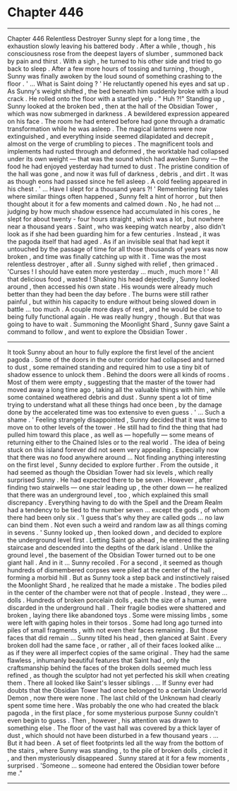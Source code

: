 
# Chapter 446


---

Chapter 446 Relentless Destroyer
Sunny slept for a long time , the exhaustion slowly leaving his battered body . After a while , though , his consciousness rose from the deepest layers of slumber , summoned back by pain and thirst . With a sigh , he turned to his other side and tried to go back to sleep . After a few more hours of tossing and turning , though , Sunny was finally awoken by the loud sound of something crashing to the floor .
' ... What is Saint doing ? '
He reluctantly opened his eyes and sat up .
As Sunny's weight shifted , the bed beneath him suddenly broke with a loud crack . He rolled onto the floor with a startled yelp .
" Huh ?!"
Standing up , Sunny looked at the broken bed , then at the hall of the Obsidian Tower , which was now submerged in darkness . A bewildered expression appeared on his face .
The room he had entered before had gone through a dramatic transformation while he was asleep . The magical lanterns were now extinguished , and everything inside seemed dilapidated and decrepit , almost on the verge of crumbling to pieces .
The magnificent tools and implements had rusted through and deformed , the worktable had collapsed under its own weight — that was the sound which had awoken Sunny — the food he had enjoyed yesterday had turned to dust . The pristine condition of the hall was gone , and now it was full of darkness , debris , and dirt .
It was as though eons had passed since he fell asleep .
A cold feeling appeared in his chest .
' ... Have I slept for a thousand years ?! '
Remembering fairy tales where similar things often happened , Sunny felt a hint of horror , but then thought about it for a few moments and calmed down .
No , he had not … judging by how much shadow essence had accumulated in his cores , he slept for about twenty - four hours straight , which was a lot , but nowhere near a thousand years . Saint , who was keeping watch nearby , also didn't look as if she had been guarding him for a few centuries .
Instead , it was the pagoda itself that had aged . As if an invisible seal that had kept it untouched by the passage of time for all those thousands of years was now broken , and time was finally catching up with it .
Time was the most relentless destroyer , after all .
Sunny sighed with relief , then grimaced .
'Curses ! I should have eaten more yesterday … much , much more ! '
All that delicious food , wasted !
Shaking his head dejectedly , Sunny looked around , then accessed his own state .
His wounds were already much better than they had been the day before . The burns were still rather painful , but within his capacity to endure without being slowed down in battle … too much . A couple more days of rest , and he would be close to being fully functional again .
He was really hungry , though .
But that was going to have to wait .
Summoning the Moonlight Shard , Sunny gave Saint a command to follow , and went to explore the Obsidian Tower .
***
It took Sunny about an hour to fully explore the first level of the ancient pagoda . Some of the doors in the outer corridor had collapsed and turned to dust , some remained standing and required him to use a tiny bit of shadow essence to unlock them .
Behind the doors were all kinds of rooms . Most of them were empty , suggesting that the master of the tower had moved away a long time ago , taking all the valuable things with him , while some contained weathered debris and dust . Sunny spent a lot of time trying to understand what all these things had once been , by the damage done by the accelerated time was too extensive to even guess .
' ... Such a shame . '
Feeling strangely disappointed , Sunny decided that it was time to move on to other levels of the tower . He still had to find the thing that had pulled him toward this place , as well as — hopefully — some means of returning either to the Chained Isles or to the real world .
The idea of being stuck on this island forever did not seem very appealing .
Especially now that there was no food anywhere around ...
Not finding anything interesting on the first level , Sunny decided to explore further .
From the outside , it had seemed as though the Obsidian Tower had six levels , which really surprised Sunny . He had expected there to be seven . However , after finding two stairwells — one stair leading up , the other down — he realized that there was an underground level , too , which explained this small discrepancy .
Everything having to do with the Spell and the Dream Realm had a tendency to be tied to the number seven … except the gods , of whom there had been only six .
'I guess that's why they are called gods … no law can bind them . Not even such a weird and random law as all things coming in sevens . '
Sunny looked up , then looked down , and decided to explore the underground level first .
Letting Saint go ahead , he entered the spiraling staircase and descended into the depths of the dark island .
Unlike the ground level , the basement of the Obsidian Tower turned out to be one giant hall .
And in it …
Sunny recoiled .
For a second , it seemed as though hundreds of dismembered corpses were piled at the center of the hall , forming a morbid hill . But as Sunny took a step back and instinctively raised the Moonlight Shard , he realized that he made a mistake .
The bodies piled in the center of the chamber were not that of people . Instead , they were … dolls .
Hundreds of broken porcelain dolls , each the size of a human , were discarded in the underground hall . Their fragile bodies were shattered and broken , laying there like abandoned toys . Some were missing limbs , some were left with gaping holes in their torsos . Some had long ago turned into piles of small fragments , with not even their faces remaining .
But those faces that did remain …
Sunny tilted his head , then glanced at Saint .
Every broken doll had the same face , or rather , all of their faces looked alike … as if they were all imperfect copies of the same original .
They had the same flawless , inhumanly beautiful features that Saint had , only the craftsmanship behind the faces of the broken dolls seemed much less refined , as though the sculptor had not yet perfected his skill when creating them .
There all looked like Saint's lesser siblings .
... If Sunny ever had doubts that the Obsidian Tower had once belonged to a certain Underworld Demon , now there were none . The last child of the Unknown had clearly spent some time here . Was probably the one who had created the black pagoda , in the first place , for some mysterious purpose Sunny couldn't even begin to guess .
Then , however , his attention was drawn to something else .
The floor of the vast hall was covered by a thick layer of dust , which should not have been disturbed in a few thousand years .
… But it had been .
A set of fleet footprints led all the way from the bottom of the stairs , where Sunny was standing , to the pile of broken dolls , circled it , and then mysteriously disappeared .
Sunny stared at it for a few moments , surprised .
'Someone … someone had entered the Obsidian tower before me ."

---

